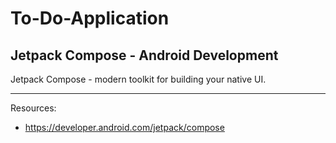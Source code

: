 # To-Do-Application
Jetpack Compose - Android Development
------------------------------------

Jetpack Compose - modern toolkit for building your native UI.


------------------------------------
Resources:

- https://developer.android.com/jetpack/compose
